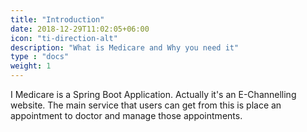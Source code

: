 ```yaml
---
title: "Introduction"
date: 2018-12-29T11:02:05+06:00
icon: "ti-direction-alt"
description: "What is Medicare and Why you need it"
type : "docs"
weight: 1
---
```

I Medicare is a Spring Boot Application. Actually it's an E-Channelling website. The main service that users can get from this is place an appointment to doctor and manage those appointments.